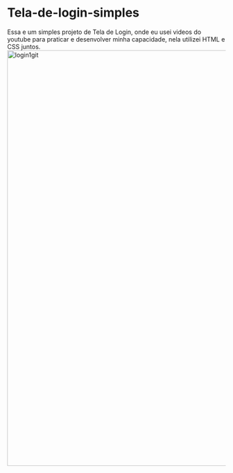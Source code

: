# Tela-de-login-simples
Essa e um simples projeto de Tela de Login, onde eu usei videos do youtube para praticar e desenvolver minha capacidade, nela utilizei HTML e CSS juntos.
<img width="960" alt="login1git" src="https://user-images.githubusercontent.com/100586610/156451113-1b106d2b-8c64-4271-86c1-fdf67fd34f72.png">
